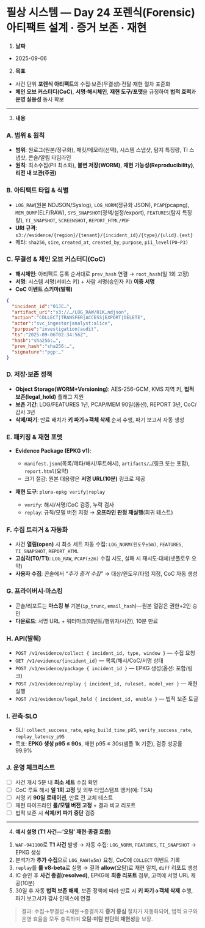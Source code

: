 # 필상 시스템 — Day 24 포렌식(Forensic) 아티팩트 설계 · 증거 보존 · 재현

1. **날짜**

* 2025-09-06

2. **목표**

* 사건 단위 **포렌식 아티팩트**의 수집·보존(무결성)·전달·재현 절차 표준화
* **체인 오브 커스터디(CoC)**, **서명·해시체인**, **재현 도구/포맷**을 규정하여 **법적 효력**과 **운영 실용성** 동시 확보

---

3. **내용**

### A. 범위 & 원칙

* **범위**: 원로그(원본/정규화), 패킷/메모리(선택), 시스템 스냅샷, 탐지 특징량, TI 스냅샷, 콘솔/알림 타임라인
* **원칙**: 최소수집(PII 최소화), **불변 저장(WORM)**, **재현 가능성(Reproducibility)**, **리전 내 보관(주권)**

### B. 아티팩트 타입 & 식별

* `LOG_RAW`(원본 NDJSON/Syslog), `LOG_NORM`(정규화 JSON), `PCAP`(pcapng), `MEM_DUMP`(ELF/RAW),
  `SYS_SNAPSHOT`(정책/설정/export), `FEATURES`(탐지 특징량), `TI_SNAPSHOT`, `SCREENSHOT`, `REPORT_HTML/PDF`
* **URI 규격**: `s3://evidence/{region}/{tenant}/{incident_id}/{type}/{ulid}.{ext}`
* 메타: `sha256`, `size`, `created_at`, `created_by`, `purpose`, `pii_level(P0~P3)`

### C. 무결성 & 체인 오브 커스터디(CoC)

* **해시체인**: 아티팩트 등록 순서대로 `prev_hash` 연결 → `root_hash`(일 1회 고정)
* **서명**: 시스템 서명(서비스 키) + 사람 서명(승인자 키) **이중 서명**
* **CoC 이벤트 스키마(발췌)**

```json
{
  "incident_id":"01JC…",
  "artifact_uri":"s3://…/LOG_RAW/01K…ndjson",
  "action":"COLLECT|TRANSFER|ACCESS|EXPORT|DELETE",
  "actor":"svc_ingestor|analyst:alice",
  "purpose":"investigation|audit",
  "ts":"2025-09-06T02:34:56Z",
  "hash":"sha256:…",
  "prev_hash":"sha256:…",
  "signature":"pgp:…"
}
```

### D. 저장·보존 정책

* **Object Storage(WORM+Versioning)**: AES-256-GCM, KMS 지역 키, **법적 보존(legal_hold)** 플래그 지원
* **보존 기간**: LOG/FEATURES 1년, PCAP/MEM 90일(옵션), REPORT 3년, CoC/감사 3년
* **삭제/파기**: 만료 배치가 **키 파기→객체 삭제** 순서 수행, 파기 보고서 자동 생성

### E. 패키징 & 재현 포맷

* **Evidence Package (EPKG v1)**:

  * `manifest.json`(목록/메타/해시/루트해시), `artifacts/…`(링크 또는 포함), `report.html`(요약)
  * 크기 절감: 원본 대용량은 **서명 URL(10분)** 링크로 제공
* **재현 도구**: `plura-epkg verify|replay`

  * `verify`: 해시/서명/CoC 검증, 누락 검사
  * `replay`: 규칙/모델 버전 지정 → **오프라인 판정 재실행**(회귀 테스트)

### F. 수집 트리거 & 자동화

* 사건 **열림(open)** 시 최소 세트 자동 수집: `LOG_NORM(윈도우±5m)`, `FEATURES`, `TI_SNAPSHOT`, `REPORT_HTML`
* **고심각(T0/T1)**: `LOG_RAW`, `PCAP(±2m)` 수집 시도, 실패 시 재시도·대체(넷플로우 요약)
* **사용자 수집**: 콘솔에서 *“추가 증거 수집”* → 대상/윈도우/타입 지정, CoC 자동 생성

### G. 프라이버시·마스킹

* 콘솔/리포트는 **마스킹 뷰** 기본(`ip_trunc`, `email_hash`)—원본 열람은 권한+2인 승인
* **다운로드**: 서명 URL + 워터마크(테넌트/행위자/시간), 10분 만료

### H. API(발췌)

* `POST /v1/evidence/collect { incident_id, type, window }` — 수집 요청
* `GET /v1/evidence/{incident_id}` — 목록/해시/CoC/서명 상태
* `POST /v1/evidence/package { incident_id }` — EPKG 생성(옵션: 포함/링크)
* `POST /v1/evidence/replay { incident_id, ruleset, model_ver }` — 재현 실행
* `POST /v1/evidence/legal_hold { incident_id, enable }` — 법적 보존 토글

### I. 관측·SLO

* SLI: `collect_success_rate`, `epkg_build_time_p95`, `verify_success_rate`, `replay_latency_p95`
* 목표: **EPKG 생성 p95 ≤ 90s**, 재현 p95 ≤ 30s(샘플 1k 기준), 검증 성공률 99.9%

### J. 운영 체크리스트

* [ ] 사건 개시 5분 내 **최소 세트** 수집 확인
* [ ] CoC 루트 해시 **일 1회 고정** 및 외부 타임스탬프 앵커(예: TSA)
* [ ] 서명 키 **90일 로테이션**, 만료 전 교체 테스트
* [ ] 재현 파이프라인 **룰/모델 버전 고정** + 결과 비교 리포트
* [ ] 법적 보존 시 **삭제/키 파기 중단** 검증

---

4. **예시 설명 (T1 사건—‘오탐’ 재현·종결 흐름)**

1) `WAF-941100`로 **T1 사건** 발생 → 자동 수집: `LOG_NORM`, `FEATURES`, `TI_SNAPSHOT` → EPKG 생성
2) 분석가가 **추가 수집**으로 `LOG_RAW(±5m)` 요청, CoC에 `COLLECT` 이벤트 기록
3) `replay`를 **룰 v8-beta**로 실행 → 결과 **allow**(오탐)로 재현 일치, `diff` 리포트 생성
4) IC 승인 후 **사건 종결(resolved)**, EPKG에 **최종 리포트** 첨부, 고객에 서명 URL 제공(10분)
5) 30일 후 자동 **법적 보존 해제**, 보존 정책에 따라 만료 시 **키 파기→객체 삭제** 수행, 파기 보고서가 감사 인덱스에 연결

> 결과: 수집→무결성→재현→종결까지 **증거 중심** 절차가 자동화되어, 법적 요구와 운영 효율을 모두 충족하며 **오탐·미탐 판단의 재현성**을 보장.
